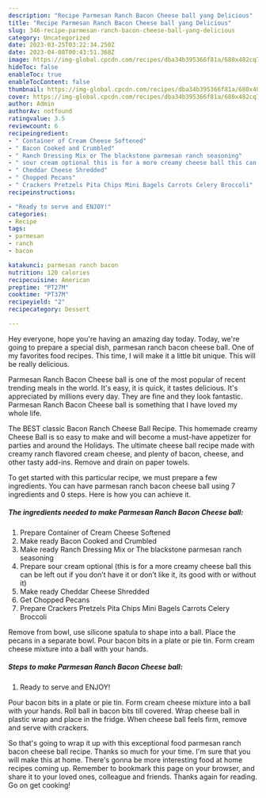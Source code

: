 ```yaml
---
description: "Recipe Parmesan Ranch Bacon Cheese ball yang Delicious"
title: "Recipe Parmesan Ranch Bacon Cheese ball yang Delicious"
slug: 346-recipe-parmesan-ranch-bacon-cheese-ball-yang-delicious
category: Uncategorized
date: 2023-03-25T03:22:34.250Z
date: 2023-04-08T00:43:51.368Z
image: https://img-global.cpcdn.com/recipes/dba34b395366f81a/680x482cq70/parmesan-ranch-bacon-cheese-ball-recipe-main-photo.jpg
hideToc: false
enableToc: true
enableTocContent: false
thumbnail: https://img-global.cpcdn.com/recipes/dba34b395366f81a/680x482cq70/parmesan-ranch-bacon-cheese-ball-recipe-main-photo.jpg
cover: https://img-global.cpcdn.com/recipes/dba34b395366f81a/680x482cq70/parmesan-ranch-bacon-cheese-ball-recipe-main-photo.jpg
author: Admin
authorAv: notfound
ratingvalue: 3.5
reviewcount: 6
recipeingredient:
- " Container of Cream Cheese Softened"
- " Bacon Cooked and Crumbled"
- " Ranch Dressing Mix or The blackstone parmesan ranch seasoning"
- " sour cream optional this is for a more creamy cheese ball this can be left out if you dont have it or dont like it its good with or without it"
- " Cheddar Cheese Shredded"
- " Chopped Pecans"
- " Crackers Pretzels Pita Chips Mini Bagels Carrots Celery Broccoli"
recipeinstructions:

- "Ready to serve and ENJOY!"
categories:
- Recipe
tags:
- parmesan
- ranch
- bacon

katakunci: parmesan ranch bacon 
nutrition: 120 calories
recipecuisine: American
preptime: "PT27M"
cooktime: "PT37M"
recipeyield: "2"
recipecategory: Dessert

---
```



Hey everyone, hope you're having an amazing day today. Today, we're going to prepare a special dish, parmesan ranch bacon cheese ball. One of my favorites food recipes. This time, I will make it a little bit unique. This will be really delicious.

Parmesan Ranch Bacon Cheese ball is one of the most popular of recent trending meals in the world. It's easy, it is quick, it tastes delicious. It's appreciated by millions every day. They are fine and they look fantastic. Parmesan Ranch Bacon Cheese ball is something that I have loved my whole life.

The BEST classic Bacon Ranch Cheese Ball Recipe. This homemade creamy Cheese Ball is so easy to make and will become a must-have appetizer for parties and around the Holidays. The ultimate cheese ball recipe made with creamy ranch flavored cream cheese, and plenty of bacon, cheese, and other tasty add-ins. Remove and drain on paper towels.


To get started with this particular recipe, we must prepare a few ingredients. You can have parmesan ranch bacon cheese ball using 7 ingredients and 0 steps. Here is how you can achieve it.

<!--inarticleads1-->

##### The ingredients needed to make Parmesan Ranch Bacon Cheese ball:

1. Prepare  Container of Cream Cheese Softened
1. Make ready  Bacon Cooked and Crumbled
1. Make ready  Ranch Dressing Mix or The blackstone parmesan ranch seasoning
1. Prepare  sour cream optional (this is for a more creamy cheese ball this can be left out if you don’t have it or don’t like it, its good with or without it)
1. Make ready  Cheddar Cheese Shredded
1. Get  Chopped Pecans
1. Prepare  Crackers Pretzels Pita Chips Mini Bagels Carrots Celery Broccoli


Remove from bowl, use silicone spatula to shape into a ball. Place the pecans in a separate bowl. Pour bacon bits in a plate or pie tin. Form cream cheese mixture into a ball with your hands. 

<!--inarticleads2-->

##### Steps to make Parmesan Ranch Bacon Cheese ball:


1. Ready to serve and ENJOY!

Pour bacon bits in a plate or pie tin. Form cream cheese mixture into a ball with your hands. Roll ball in bacon bits till covered. Wrap cheese ball in plastic wrap and place in the fridge. When cheese ball feels firm, remove and serve with crackers. 

So that's going to wrap it up with this exceptional food parmesan ranch bacon cheese ball recipe. Thanks so much for your time. I'm sure that you will make this at home. There's gonna be more interesting food at home recipes coming up. Remember to bookmark this page on your browser, and share it to your loved ones, colleague and friends. Thanks again for reading. Go on get cooking!
